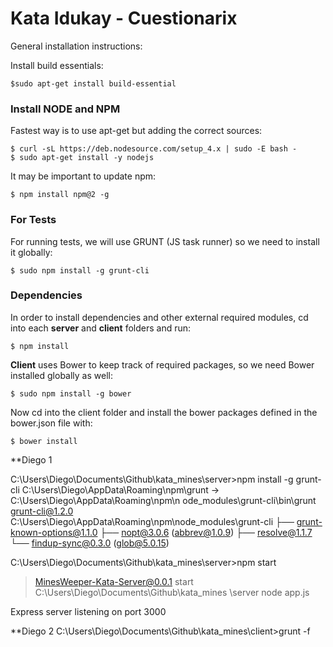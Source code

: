 Kata Idukay - Cuestionarix
===================

General installation instructions:

Install build essentials:
```
$sudo apt-get install build-essential
```
### Install NODE and NPM

Fastest way is to use apt-get but adding the correct sources:

```
$ curl -sL https://deb.nodesource.com/setup_4.x | sudo -E bash -
$ sudo apt-get install -y nodejs
```
It may be important to update npm:
```
$ npm install npm@2 -g
```

### For Tests

For running tests, we will use GRUNT (JS task runner) so we need to install it globally:
```
$ sudo npm install -g grunt-cli
```

### Dependencies

In order to install dependencies and other external required modules, cd into each **server** and **client** folders and run:
```
$ npm install
```

**Client** uses Bower to keep track of required packages, so we need Bower installed globally as well:
```
$ sudo npm install -g bower
```

Now cd into the client folder and install the bower packages defined in the bower.json file with:
```
$ bower install
```



**Diego 1

C:\Users\Diego\Documents\Github\kata_mines\server>npm install -g grunt-cli
C:\Users\Diego\AppData\Roaming\npm\grunt -> C:\Users\Diego\AppData\Roaming\npm\n
ode_modules\grunt-cli\bin\grunt
grunt-cli@1.2.0 C:\Users\Diego\AppData\Roaming\npm\node_modules\grunt-cli
├── grunt-known-options@1.1.0
├── nopt@3.0.6 (abbrev@1.0.9)
├── resolve@1.1.7
└── findup-sync@0.3.0 (glob@5.0.15)

C:\Users\Diego\Documents\Github\kata_mines\server>npm start

> MinesWeeper-Kata-Server@0.0.1 start C:\Users\Diego\Documents\Github\kata_mines
\server
> node app.js

Express server listening on port 3000




**Diego 2
C:\Users\Diego\Documents\Github\kata_mines\client>grunt -f

